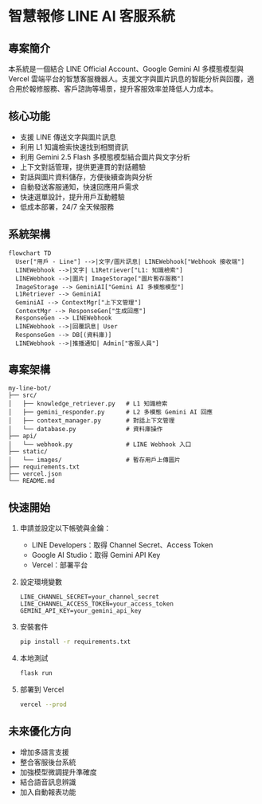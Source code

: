 
# 智慧報修 LINE AI 客服系統

## 專案簡介

本系統是一個結合 LINE Official Account、Google Gemini AI 多模態模型與 Vercel 雲端平台的智慧客服機器人。支援文字與圖片訊息的智能分析與回覆，適合用於報修服務、客戶諮詢等場景，提升客服效率並降低人力成本。

## 核心功能

- 支援 LINE 傳送文字與圖片訊息
- 利用 L1 知識檢索快速找到相關資訊
- 利用 Gemini 2.5 Flash 多模態模型結合圖片與文字分析
- 上下文對話管理，提供更連貫的對話體驗
- 對話與圖片資料儲存，方便後續查詢與分析
- 自動發送客服通知，快速回應用戶需求
- 快速選單設計，提升用戶互動體驗
- 低成本部署，24/7 全天候服務

## 系統架構

```mermaid
flowchart TD
  User["用戶 - Line"] -->|文字/圖片訊息| LINEWebhook["Webhook 接收端"]
  LINEWebhook -->|文字| L1Retriever["L1: 知識檢索"]
  LINEWebhook -->|圖片| ImageStorage["圖片暫存服務"]
  ImageStorage --> GeminiAI["Gemini AI 多模態模型"]
  L1Retriever --> GeminiAI
  GeminiAI --> ContextMgr["上下文管理"]
  ContextMgr --> ResponseGen["生成回應"]
  ResponseGen --> LINEWebhook
  LINEWebhook -->|回覆訊息| User
  ResponseGen --> DB[(資料庫)]
  LINEWebhook -->|推播通知| Admin["客服人員"]

````

## 專案架構

```
my-line-bot/
├── src/
│   ├── knowledge_retriever.py   # L1 知識檢索
│   ├── gemini_responder.py      # L2 多模態 Gemini AI 回應
│   ├── context_manager.py       # 對話上下文管理
│   └── database.py              # 資料庫操作
├── api/
│   └── webhook.py               # LINE Webhook 入口
├── static/
│   └── images/                  # 暫存用戶上傳圖片
├── requirements.txt
├── vercel.json
└── README.md
```

## 快速開始

1. 申請並設定以下帳號與金鑰：

   * LINE Developers：取得 Channel Secret、Access Token
   * Google AI Studio：取得 Gemini API Key
   * Vercel：部署平台

2. 設定環境變數

   ```
   LINE_CHANNEL_SECRET=your_channel_secret
   LINE_CHANNEL_ACCESS_TOKEN=your_access_token
   GEMINI_API_KEY=your_gemini_api_key
   ```

3. 安裝套件

   ```bash
   pip install -r requirements.txt
   ```

4. 本地測試

   ```bash
   flask run
   ```

5. 部署到 Vercel

   ```bash
   vercel --prod
   ```

## 未來優化方向

* 增加多語言支援
* 整合客服後台系統
* 加強模型微調提升準確度
* 結合語音訊息辨識
* 加入自動報表功能

